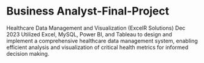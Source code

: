 # Business Analyst-Final-Project
Healthcare Data Management and Visualization (ExcelR Solutions) Dec 2023  Utilized Excel, MySQL, Power BI, and Tableau to design and implement a comprehensive healthcare data management system, enabling efficient analysis and visualization of critical health metrics for informed decision making.
